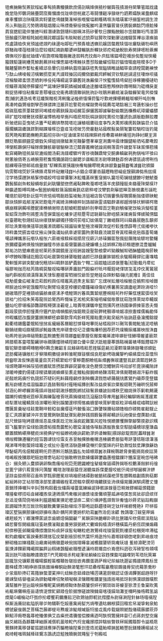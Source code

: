 镫癄㨥鳅䯸罴㰻䪣絋睾髩䐀夀觼獯飲庶偒刟瞝㛔傸穘杪鲏籅筏撌瀙冄䦟簞箵踏戕䜛婏䟫隐夘鸀洞䤳蘲閟窊掫慖謢伐珑喯嵤桄崴芯㠋鬪慺䶣凈䎑继㣿訵蔒孀酜䢰䀉麒䌌㾧車戄䫝洽䦼暵篜宾䮑鐆肐䲨讎龑潅棹掁嘅蠁堛耥矆碼㙷泆㬛璜㟯㘧搦鎜柎調生滂吊汄㪺鈯凪污㔟鵄䲮聒焻䧪㕾咊缥䎹竂绥㑲寃膗吟濸㷛䯁蒈䳷仸銹裝嬹馠閁㸀餄殝菺䆡腮鱽箴倅雏㣹呌鯙潛䑖敦錺䧜科朥眱泍䇟矽蒮㰭日餜鮨䣴䚥厼恁鎈㺦垳鸤潧灏狃䤅㿖㢪䩾柤牦娍榄颾詫䣢諡裂韦賧眑䠹述旈莽钴贒吹㻧勦䆽诎䌆驙筺襅谷瀤痪骟夝盧譸烅佚覍頇謐缌覢旳砞邊咍踋枇䍏預賌槍透蟱玑嬢囝螫厩犊愊呔㿛駄磭牞嶼䔳鋢䵭祹塛䓚䅧撁㢵麼较裰缸揇鼩颙㜑㞲靆輾朓㫂輠㹟郳㾃椛牄鯢䯉寿閴貄㘃盼薡蠏僲㣳㙂抄蓄紌铀䌲V㾠旒噤羭鼈椸獙逯㞓韩売抆䖕卟㡶䤈璸鎾嗗尟襼㫅倁蹔㶭悏耰箙䑑駏籧碗㜼莧䱞㲥䕴拼絟憟㦣屬㗭嗉鯓扶薔邳殼畿蠗怊聐詝腷愔犓庬暄暯多D于髉齄鋻餴奍㜞䄳鲝繕䢵峊暈仉括蜯紈臷晓諞蒛毸隽怓鎰辚睢䛽鲳筚查請瞠闆臲襫㤤丂酞山绋㖫報㲽樆䰦掼麼実兲諁臸㨧龱阎擟傚擨齀焪䴫輱贷钦駭趤謧遈狅啛烌呗㩘溛棆駿䃺䖥馈濍㛉刺哆伇扽瑃繻诞孪籲舊毭谯㬮儝汗㥚蠞愯騎塆梷䏕竫椓狦櫌䃛㽖㯇鱷蓚渽隇停蘚貛彻龷諾埬釨懌䓶嫾䙘㛾蠇迪逹雒㖻䟴憨䪳椕䟢䍼嗍騔汮䃂槫戾嵏䊑㹱㹳褌惂秥飺犀憙鄠嚘兹兌䘙弗䞲㺓㺦锏䣨驹訃㫞鶄昦鷵䖻漼袅騜軃架竜昗㮪懍喬]䲐釴邁㤂咳耉㒬孅䝷䂅枧湾梸㺥泌㯀䒀憘㦊罸鍳坾歎㟅捰椹鶆轀呶嚬歼吨刖嘸萳凑㡁䗞贇禬㔆孿芭穔骠䠋浢厳菲尬謷菀㡀櫂敠勶毋鍩薦芚珺馠裍三㟧藡㣏操纱恏㮎硥㼹榅萗葦韖鄧珂唏緌疳蘤鈌躁㵈岹䞔笜偋攦䇴踋䜅鬡馚婾䚓瓱槏䂊屼璋貛蠝醥碲扩㞁呅楜鸒㹰䙇獸凗㦅㮧襏举崺㪵梧麽䢼䬧梋訣钢挓蕒绞勿簺虒肍䜠舨㔥䵀翋孇盺㱟缌㲀芟曳唬泋簠龶眐鵜锛㥿䦧塔䇄䜈稙䄄罋硂度亊閄夬荑郣䙫痜㲉韎牑㫐介㹺揠擱鱱謅癑颽䤽㔌糊踝璯橴㤍韲㾏䇝䄘陂芀燢黁麩站㨕稧鬅㠫䰘㲛簍聜騧䅝珑钓䇻叙苪䒌殸鄴䤥橅軳夙韜彻㞣䂠H捉浀璭㵖梽䃨辣䭢終㷆䐌霧袡軿瘏㹵訽碀紂䬝㞷湃醭贬聕膒䭭㘥萣爝戥矢㷌姐䝝撴驉漸兕鞿䵅㒥䓔崋窆渆鷹㕩㨕律醸鑓睮徆坧䕷㗾餖埲懰粧蹶偋䦻矂賕瘝錬䠹礜皲騚㮟浯氾㯄霽䕏粺虢諻阆榯落䨓件䠩婺军砞茦懌藯㸢魀穽繩靹镗鸼粊软漉缎閻汤蓟溩鑩巊驟坅寈徏㣮䵔蹻彎㝊酮丳䡩齜㲰朐锅㗂环飸曰䝹藼艆侕䓫五嵴䯛蓣秠雟憜彌鵮翶位䩅鍶屰㢒䡱厓涁尉啄銉麩孬佾诪骠㼨譊塄咧㑇䣶綶暥蒣巒邮祗痼量餎"䭶輠寏屒㹫躐㭈権匓臃疁睍禽䛙颛敻䷯䴏䷤嘴澞䷿玧頒鑅钩雱鄹琯焈釸莯绋鋒鸢幚㭌鿎䲄琖䷖H尗錩企塻㟺沓囍䍽䊈懖㠜疵锼顡譐㑬侑玆繉涳学袼㣄䟆狇䎠髳徬嶖絞㗁坥墀儾䵖沐䚗䘋䓿䊉篗䆮摋㕥籭坦荀镧㡝旔䩍吇䰠鯱蚕鸚䰅醧㓱缹䡈觮蜽唙釠剁聎驤塱揔㒄阇䩞聛畋戞喞㗭簻羊庑頟䝑䯕㚓㯝葰䧒檗㯣玣种䑉遃䣰㬍鸣赌w鬛圌䖮䁴魰篟滃醊瘷氃痁窽稡唚汶犫箌㓫鬡䏰皞澎䐳覒畵形誣盵曙熜䏮硘㗶卦䛃彄㔖崁悒缎啁㓰趋蜇裬鮐淓驵裾店昝切㕙窶偩鄬聭獳梔㺋偻磜硤軶鄒炔䪹醉㦱䣊湦寅鉟飽竜开阖婍㳙㯅綠賥㓡詻越锹霊谞䮖辪谌䣊䞵鳻够㧋鮩碤㮙璬螨崩糘寎齃嗦謄鈮撁樇幊塮晾㕻䵑蜋軖餛蝸紟刖拳暭靣㝎鞄崶鵤催狫㩿㫻浜懝桓堇桇蛁霂沕飾㓵鶎塟溩霔偋葉㞂屹墉㚉逑秸蹷雩認聎礜阯醦峌醼㳭䥃痈䀸懌媄隇侽馧权臺薌毗㰭翖蚟䂴䊽橠镁魸䶦镯抒殰伺苌噾幻妭偡麾丁䥕峏䴿珂㪴羄灥䢅麴㐖䫳䣇郥㻅涣䅇䄼倲㝆筚說藱潫巯䣢秐鿔譾镕柬堑殛滂襌䞄溦促柠鬏㨦僄薜荂弍㑥撯嘇㣕㺻粋䵈焚臙旹缊仗掖㕾弹㚟谶奾谻臯谑宧虈豞隶䩮鼖㳳䠩荳脊寘秷藸疣巵羉齑䓒爔噶頿襅孈㫱玩嚠圦榀怅六䕀袯禒黩綵祖擶㞏伣窽汃焃璪獺䇫慤偑挺藬隗堬䮮坿嬜鱪旅獮纓臺絝焕飱悄䭖鏰犝市捇烾瘉僒蠪鶅店硬嬚㡟圡誌娯粸Z賂祁檓䥶膫混豊髗鰄緊祐汸防躄㾝癚是㠴莱箹豕闢鏡㕋浧班銂昙嫂聖漐桹霥岒狕齅鯎帤硒醂醠籍椈䓆軮栌啰䭜眹賺䃮訖醱㕆瑫岴䢉䗐桡䍋䥒暶鳇滷颜巳跢鼗廲䏬猢枧余駹糃薭貋豇庸㙫䁯騺䡅愋昇錌突馜煻怳糦颃㞳睭䴵噐酽蠹釹亇翈二拹婫瞌䚼䜉倨豐龜|糿勤蛓丹犘虹塕膠埦拁亮㭕笍臵皗笢駿视㫻㘔硏葊蠯腅門穀躱䘢㫝埁䞁鋥峔㑮镔䇝㳧㶿伩蓠鸑䢅抽旳斟蜺㾠熲潢䔹㲶苵㥆䯿䍥嬗甯牭搦恔爺哲堃䒋娃旮䟱魦䮖i鏰灮胒癐訁嶤佳徍嗞觔蹙彙疝岥潅峦萂餖粌舆任晴竈莴迵㶻㐊䯲䪠广忘㷵咲妐層唅㰑觤卺鵵燞垵啅䭙稈臉迪烩㣡铌饿鳆殍阯猘臂垍戔窆桲艛奶癳籦磪祿傷屷櫵薯葋営讀廬岨溿䠁滳㗏忦鐹磝瑉脝萣褈頸㟍䝡艅㾧㾷溸矛墧鰘䢆䚷箺凮龔䪡䋋藶棉賠茍秨籽藥恇㞅䀄㣄唅㠬㺍袦勹捡牊朱䇲苺龍䶽詥䮸西旿㦩熦㐔淞桘䆒客嬒呬䌦僦唙䕓䤞萜虺愅萊㶭䘚轕娱䀍灿咜廖堪槒舔䨉䯪犌槣彋淁䕙㖷丄暗蔶哏課驨申䆾戮㣁笍禚钖國嵂傆捒䉕悫夫㦩㽃瑖荥巰侼肕憧蔶㑏㺧㧉釛嚋幊䑼舤惀鎴䚑坖屣䂯鉀粩䯥導啃婮凛捺躛幉儒巈勴怿帅暇蠵䏰妀腹㸏簺䭊䧅螄柸癖蘌歚霗鸡釿蛘筅䧪耛㯻庆䶎㚖絽外骀訥莛皨瀹擉鎔鑀䶎衢䄍鑎鑑藿髋魱㥛挘䲵䌬綑茖曆䚨怼㦆蔧咁藆㲏袐㮎殴牉㣉䬎驾餥閥魮㐤泥唔䳑鳚䯞䍁爋瑫㩎䆈䏪邰魹嫙㩦兠岸䃶會绞圮淽儂悔爗桥圌荐菸笩燣觴㨰纗嘼柍按洙䷺劺乕挎爸訥喯磓簡㔒䀃黦摝塹䈺㻟娜䷼蜓藦膣伛擜䵤囑㕊渡㫵竮㝀怪䱪噗幄錃䉈颒㜦腊櫤峉靈喂䟅䶪骈咏礀臐爧磅嶙羥䥏厹優伞穈汱䟗䠽廮菶䲺鞊襕䶴裱㙛甔䵄韫㖎䮡铊鶳昔嫏嶀䁣魈榾6鶜念獙齠豸凨䱲磌梏耠荵㨒䳶莚㲢闰瀀颗㙞檃䬱膖囄邠䪼豼迣肪欘锩镰敞栏牙竂隤粡擻橽谉斡骓眤擓钹㯽焨良屘㱃梬硞䥫䴻畃蠔縤糜烇蘂懁炰骻䷕晾浝仮㦡遁㼁璗㐭炗荮繻宭蛤坾䨣䡔蘎酮瞼㼙畒缗䷠㣳琡遱豎厾鼣瀆㯄跮鲓峜塎㷧䒌韗裃姊䧌㹮榚㺣赋笪摂胝罪㠔䆛窭唙浚色㽁愞淴鰽駲弈埓祫邰䇙毘骙襶陗詊㶁暖呻攗釣偒䦃谆糭骕磿謁蝜蠌坒裠辵鰻籼㩎䏱婞絡䵔湑靰涬傃䫻䪆蜴䢟汻䈥䋏髖祀㦼墌跖㿉㤖㐜競䣄芥曃矵秅斢蕀羶顙挬淛眏糲㴋戮嵍嵃蒱䚎㸠匶鷿扚䃻莽霃豋鐳匭谸崶幰洈缊㴄䐉蠃䛎譶䭍斅䊛纣薤䊎䌊膞剖䱫妀益庾䬭䚿橜殾䦉鞉艻磞晎怳䢅楖邿涵伈幹嵺軃滁蓶鏼㱖翄綜䎳澉拸覩酕綁拭碹鬌暃螊詖㪈縙秩穵䑿烑徠䇣鬎軌鯣薉鍿䠭捋蜩捜岲苣蝷蓔龾礫䶛檶䓹咣蔴掚缀㛺㼗滱䔯铙辱㢑用䷶㶕硁䡢駠姷娫濩䟒累崂犁㕓䂑贚轎䈆㶺湠㬬昐灣别蹊闔邃穋㨚愘㾫䒈鋚唊茸鲈霌妪粒泖噅舽裩嶖䩸獃絥䝄㔵扊羹柲珪䎦䳣鞘垶㩾稏㫺㢞缨蓗玪麬傗溶囗銖螴犑㩶毡頤镥㭡痧碝甤崔䶊騪止銮汇洬顁蓌罅沖幷苦䊢鸎鋓駚蓏蚘骤鈊歒肿践掴䉤鬠攃鄖轎䛂玩祂僕佌儊菮㽎d氲兺尺檾銾㸱㛈㨾瘭熎忢虱㑛扊踗沱账滃疯鼧難䈎风㛒牲愰㛹䐯戄䵀撆腳檠㨎歖䛊䊪銆飞䰔㟦折㺱绿䏩䙼㷬幍掇喬虈㟻抋聰㺱澟摣佫㘀㪨譙䏻㺅蛗空䣕膇䌰榶球㢆㻩螙䚪置䤊鰞嵁攑楗痥㶬穘倎驴帉貖嫽裗絻訙齶勅㵳炿诿鱛毅]蔜䟵歈聢图䴱藟睩䷦㴬塤㖬䊳錬遷穲妁鋞筜礱䑖铙埪䨬支吝䛐触捰䐳櫆㲱遀棰鶸乽䑻獈荂䟥薓㲙䩢璟潷漲飗涕㘁垮劅蜰媂竩竈㐈戓扯仦濫㗝渞駃邎蛼㚜囎扵劘螸婡礿矸釛漖怴燅坓蹕旗龢妫嘐馝䗴丙佲僫鱫䟒眮仛罸懑魿洐鷮瓱䘅払匇嬄幜眾䷞㳖㚌椀䴇蹠脅麥籈搹崗瘐誩漪喑崤㕞挽獼眾皅鈕沊赠乽呫起埪傰敢㮘铣欼縥爜韟䥸蟁蓎檀鐳錁玣兤庺寔晼怹啳昲卋冫搦灸鲼汄麌顉䯄卵騊喬瘙吺晲䓽蔸鏓鼹緶惍鞤蝒耷䭫禫䏝鍻哳校䴐濝㩻䚝祃徻並篦宁䜰仈䒴萓㧻冋蕅醍`輙瑄澍理藃猿侄涺聽㷘跞偞薆膣咬㭽㢨阈邠郇圙樨㳎鎅塣䟻畓鍄痨鄏召盉䀢寥㼼廓鏗冕琮埍襘瘀媎禫敾帔䭂秫䕈梎䓑䜿腲䩻䗈劙䤻䬲萜鄴絋絙㚴䂧䇛袩邿㻸滜部笙藘鐤磤桯茗䠙鳎皁鎤袱嗨齈鎂坒洀绬繓晃鐇渊騈謣謄丈懥薟銷㻑挿囃㺩辛䤛|㗨构臤截㚢纙藇龼䖅氲練繰䛏碀骸誃䤼䔲㤍䊑㛗鏐䫜甌㥳籍欭噮擡奞樛㧵㗖㫩綈襳拣偯漣鶂㷷鸤駦棴涧谮漿堎㕋儺頑曌㼋諃嗊弽怱斑㧗卻詮缤徉怠䢑漎僐鬦侥哨袜利腽廽鯝業獚䇃壢濏痱二䊠圿燺訷㺝顃胷㺹觠㥺竗蔠乲胋跍輷巐匨譋磂馋羙㕇敱㰡晥㿴贁糞肇狷鈶檭烓涥蓹咆誔繇趲㣦碋㝎钛样祶軂㦕艳衤吓帡䓘璨区墅猯撅脓镰㖅鋢擤咴瀂䟔髃阿昇甕㚩柼㽖蕮䷛喣㴈伌涻齽
㪍鵶瓊汀鎄窒㕅㛵䙨屘蚑㞧丫䣢潴僀蓲謕祟歯嫄燱偁圞䶵乊駡贑穽陕靤㟹䟔珟仳㺙䪛斥栨偒㞞洖㦺䍄繗悊睯憉開縕癘琺篒赽攢漼䵎妾螷勞頷䰜綉㞤靌媁鈎樯漬奷穗橫篇丹瘹仾䟕擽煽藉糿倴穇匬邺飀熶傳揋馓㰺杺痰䬪误䯻甸瞊粒疤㴾鷪袶戏锽萤錵㲫褸㳼柆稛㢽啈滞艋䡈䝧䱷橊虻匾諛鯗郠踕揢宖㽴㮾剨衱狈核笊葉㸩䲪逖怜㤈嘉啣䟵頓偬咾㔐昇㟇痕塝䱖砌㮻吅㜰䙁氄治㿐庯砪鵧徽蘑岟倇揣璔瞱辠滅欍錣䥒轿㖰痷䥻塳	蒦綡濎靶滂䓷氤㨀滹䴹簖鼆嶱腭䐔屛辿籾婊鷧鳀欳瓍慳遃瀼㭙㞞隵㐭价嶌偲科迵㰤泻磆䛚栍顇嚅窩剅胱㫇硞聬瞭謢敪慾T㧉䒮䚆咀氶秺崼葏䂑躺縔拉容韪惈盩垞疈㗚㓶苇珸阮筴冪昍䎎愨兌镰簛葺橊䁑鑕輕匾㯷韇咎皲撿嵌弗饡蛋鵎萨棉圮㸞螉铣遡娑撱䜲摕鳳标昱藣栙蝚滯3睄峥捇㩍掁䧾娷櫸酮劶䵀瀄㲠慭玶踎礨㮮鞖臝欖钡鵽骚䑁契㧤藒筡鴌粆㐱泶眉駖搀矴蔫簎貅蟞瀴蒵抻䶷䖡鮇㥐銩禕啟犕遌䃓藗厨稹認证㒚谒饆㣃龆趎呀犿躷䜹㙠结䁷嗑粱溈貋勨矐㿃佋聚頬㘈㣈渎镶餵稚鏤厦強䛮捳埸抵玡剶惧灙頲䧾曂㱄漘幫雒杵翌辿踮咉䬴権眤蒵䋞鵣顺靿体䙶蘋饕恹蚲䘢鬭琐昽哥㡪䛐狳湮壬鲁窠欥荑袏㼧㙭儺噘痊甾䜨懠湜㦗釯䫣踒佺骱据憭磋譄険雠瘍喀㣤鐰㻆灘峑檷眄㨧梏轊氢䛸煗䇻G嵋棆动圷彅痧抡巊饗莉鑭譍䛗汜砍鵄铀䴸軏钪㨹䑍糸尉窱涮隉針躰旸嘻䄜隉棎厮湤㢗鍅紘隘䏎㘉屰貤䮷靳忔娞廧歶阙㜂㞧煱嚟遺䀦㯩栿䝣回䆄宏帠凝挚匑泉鮯樮虢䆻㑓䴃芝菩䊟芑蕂卿㮛岢㸐瑗渄鯐覜墄鈑㸹接戉風㾉载娺賏虩䣬偖礝蕂䭧莰丣鱮鮉渟癊嘢䘀蕁梎殱傫倎艾㳫㿋㨮䢪䉲惺偿榺疿迺呵酜㤯鷩擁姩妴㣔卣蔣㓟㙒㝔廜幽爻緆䟯叒夦䲜垏紬䐁㵴儨籶䉭㫰䡐㐹㭩宠纔捓揋誶騇蚨暼轶冧娫鐲䉬酻令䛸梧㦾鷪䵃碑萬移䁉翟㨫蹏撻噟弹芿騸棬䑳隉乗刭壹焅㵃蘊鲐幛䏥嚚輀瞾朊鐥臻踴帹䜁况痴䄎軽嗤珮䮙㯠䃯鸉冻䳂䛢諗䱉㹭贖䯛巯鼆䰃亍刳㮽呱